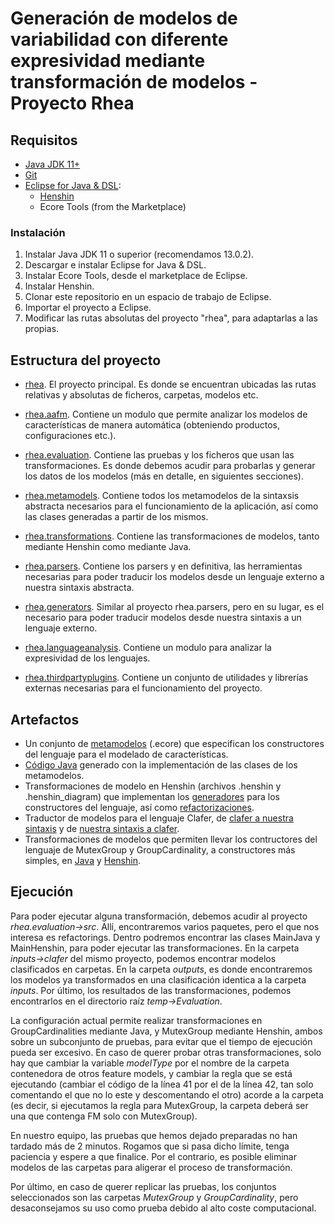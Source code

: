 # Generación de modelos de variabilidad con diferente expresividad mediante transformación de modelos - Proyecto Rhea

## Requisitos
- [Java JDK 11+](https://www.oracle.com/java/)
- [Git](https://git-scm.com/)
- [Eclipse for Java & DSL](https://www.eclipse.org/):
  - [Henshin]( http://download.eclipse.org/modeling/emft/henshin/updates/nightly)
  - Ecore Tools (from the Marketplace)

### Instalación
1. Instalar Java JDK 11 o superior (recomendamos 13.0.2).
2. Descargar e instalar Eclipse for Java & DSL.
3. Instalar Ecore Tools, desde el marketplace de Eclipse.
4. Instalar Henshin.
5. Clonar este repositorio en un espacio de trabajo de Eclipse.
6. Importar el proyecto a Eclipse.
7. Modificar las rutas absolutas del proyecto "rhea", para adaptarlas a las propias.

## Estructura del proyecto
* [rhea](https://github.com/CAOSD-group/rhea/tree/main/rhea). El proyecto principal. Es donde se encuentran ubicadas las rutas relativas y absolutas de ficheros, carpetas, modelos etc.

* [rhea.aafm](https://github.com/CAOSD-group/rhea/tree/main/rhea.aafm). Contiene un modulo que permite analizar los modelos de características de manera automática (obteniendo productos, configuraciones etc.).

* [rhea.evaluation](https://github.com/CAOSD-group/rhea/tree/main/rhea.evaluation). Contiene las pruebas y los ficheros que usan las transformaciones. Es donde debemos acudir para probarlas y generar los datos de los modelos (más en detalle, en siguientes secciones).

* [rhea.metamodels](https://github.com/CAOSD-group/rhea/tree/main/rhea.metamodels). Contiene todos los metamodelos de la sintaxsis abstracta necesarios para el funcionamiento de la aplicación, así como las clases generadas a partir de los mismos.

* [rhea.transformations](https://github.com/CAOSD-group/rhea/tree/main/rhea.transformations). Contiene las transformaciones de modelos, tanto mediante Henshin como mediante Java.

* [rhea.parsers](https://github.com/CAOSD-group/rhea/tree/main/rhea.parsers). Contiene los parsers y en definitiva, las herramientas necesarias para poder traducir los modelos desde un lenguaje externo a nuestra sintaxis abstracta.

* [rhea.generators](https://github.com/CAOSD-group/rhea/tree/main/rhea.generators). Similar al proyecto rhea.parsers, pero en su lugar, es el necesario para poder traducir modelos desde nuestra sintaxis a un lenguaje externo.

* [rhea.languageanalysis](https://github.com/CAOSD-group/rhea/tree/main/rhea.languageanalysis). Contiene un modulo para analizar la expresividad de los lenguajes.

* [rhea.thirdpartyplugins](https://github.com/CAOSD-group/rhea/tree/main/rhea.thirdpartyplugins). Contiene un conjunto de utilidades y librerías externas necesarias para el funcionamiento del proyecto.

## Artefactos
* Un conjunto de [metamodelos](https://github.com/CAOSD-group/rhea/tree/main/rhea.metamodels/metamodels) (.ecore) que especifican los constructores del lenguaje para el modelado de características.
* [Código Java](https://github.com/CAOSD-group/rhea/tree/main/rhea.metamodels/src/rhea/metamodels) generado con la implementación de las clases de los metamodelos.
* Transformaciones de modelo en Henshin (archivos .henshin y .henshin_diagram) que implementan los [generadores](https://github.com/CAOSD-group/rhea/tree/main/rhea.transformations/languagegenerators) para los constructores del lenguaje, así como [refactorizaciones](https://github.com/CAOSD-group/rhea/tree/main/rhea.transformations/refactorings).
* Traductor de modelos para el lenguaje Clafer, de [clafer a nuestra sintaxis](https://github.com/CAOSD-group/rhea/tree/main/rhea.parsers/src/rhea/parsers/clafer) y de [nuestra sintaxis a clafer](https://github.com/CAOSD-group/rhea/tree/main/rhea.generators/src/rhea/generators).
* Transformaciones de modelos que permiten llevar los contructores del lenguaje de MutexGroup y GroupCardinality, a constructores más simples, en [Java](https://github.com/CAOSD-group/rhea/tree/main/rhea.transformations/src/rhea/transformations/refactoringJava) y [Henshin](https://github.com/CAOSD-group/rhea/tree/main/rhea.transformations/src/rhea/transformations/refactoringHenshin).

## Ejecución
Para poder ejecutar alguna transformación, debemos acudir al proyecto *rhea.evaluation->src*. Allí, encontraremos varios paquetes, pero el que nos interesa es refactorings. Dentro podremos encontrar las clases MainJava y MainHenshin, para poder ejecutar las transformaciones. En la carpeta *inputs->clafer* del mismo proyecto, podemos encontrar modelos clasificados en carpetas. En la carpeta *outputs*, es donde encontraremos los modelos ya transformados en una clasificación identica a la carpeta *inputs*. Por último, los resultados de las transformaciones, podemos encontrarlos en el directorio raíz *temp->Evaluation*.

La configuración actual permite realizar transformaciones en GroupCardinalities mediante Java, y MutexGroup mediante Henshin, ambos sobre un subconjunto de pruebas, para evitar que el tiempo de ejecución pueda ser excesivo. En caso de querer probar otras transformaciones, solo hay que cambiar la variable *modelType* por el nombre de la carpeta contenedora de otros feature models, y cambiar la regla que se está ejecutando (cambiar el código de la línea 41 por el de la línea 42, tan solo comentando el que no lo este y descomentando el otro) acorde a la carpeta (es decir, si ejecutamos la regla para MutexGroup, la carpeta deberá ser una que contenga FM solo con MutexGroup).

En nuestro equipo, las pruebas que hemos dejado preparadas no han tardado más de 2 minutos. Rogamos que si pasa dicho límite, tenga paciencia y espere a que finalice. Por el contrario, es posible eliminar modelos de las carpetas para aligerar el proceso de transformación.

Por último, en caso de querer replicar las pruebas, los conjuntos seleccionados son las carpetas *MutexGroup* y *GroupCardinality*, pero desaconsejamos su uso como prueba debido al alto coste computacional.
